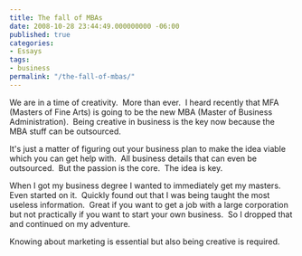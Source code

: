 ```yaml
---
title: The fall of MBAs
date: 2008-10-28 23:44:49.000000000 -06:00
published: true
categories:
- Essays
tags: 
- business
permalink: "/the-fall-of-mbas/"
---
```

We are in a time of creativity.  More than ever.  I heard recently that MFA (Masters of Fine Arts) is going to be the new MBA (Master of Business Administration).  Being creative in business is the key now because the MBA stuff can be outsourced.

It's just a matter of figuring out your business plan to make the idea viable which you can get help with.  All business details that can even be outsourced.  But the passion is the core.  The idea is key.

When I got my business degree I wanted to immediately get my masters.  Even started on it.  Quickly found out that I was being taught the most useless information.  Great if you want to get a job with a large corporation but not practically if you want to start your own business.  So I dropped that and continued on my adventure.

Knowing about marketing is essential but also being creative is required.
